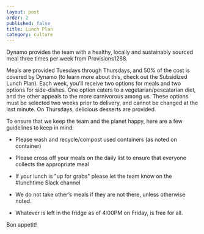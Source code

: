 ```yaml
---
layout: post
order: 2
published: false
title: Lunch Plan
category: culture
---
```

Dynamo provides the team with a healthy, locally and sustainably sourced meal three times per  week from Provisions1268. 

<!-- more -->

Meals are provided Tuesdays through Thursdays, and 50% of the cost is covered by Dynamo (to learn more about this, check out the Subsidized Lunch Plan). Each week, you’ll receive two options for meals and two options for side-dishes. One option caters to a vegetarian/pescatarian diet, and the other appeals to the more carnivorous among us. These options must be selected two weeks prior to delivery, and cannot be changed at the last minute. On Thursdays, delicious desserts are provided.

To ensure that we keep the team and the planet happy, here are a few guidelines to keep in mind:

* Please wash and recycle/compost used containers (as noted on container)

* Please cross off your meals on the daily list to ensure that everyone collects the appropriate meal

* If your lunch is "up for grabs" please let the team know on the #lunchtime Slack channel

* We do not take other’s meals if they are not there, unless otherwise noted. 

* Whatever is left in the fridge as of 4:00PM on Friday, is free for all. 

Bon appetit!


